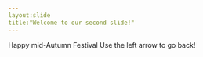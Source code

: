 ```yaml
---
layout:slide
title:"Welcome to our second slide!"
---
```

Happy mid-Autumn Festival
Use the left arrow to go back!
